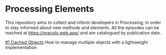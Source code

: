 # Processing Elements

This repository aims to collect and inform developers in Processing, in order to stay informed about new methods and elements. All the episodes can be reached at https://oracolo.web.app/ and are catalogued by publication date.

[#1 Cached Objects][1] How to manage multiple objects with a lightweight implementation

[1]: https://github.com/toboko/processing-elements/tree/master/1-cached-objects
